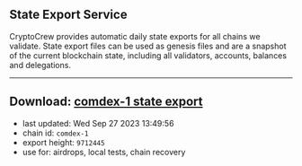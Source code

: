 ## State Export Service
CryptoCrew provides automatic daily state exports for all chains we validate. State export files can be used as genesis files and are a snapshot of the current blockchain state, including all validators, accounts, balances and delegations.

---
**Download: [comdex-1 state export](https://dl.ccvalidators.com/SERVICE/comdex/comdex-1_export_9712445.json)**
---

- last updated: Wed Sep 27 2023 13:49:56
- chain id: `comdex-1`
- export height: `9712445`
- use for: airdrops, local tests, chain recovery
